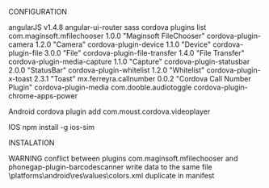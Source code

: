 CONFIGURATION

angularJS v1.4.8
angular-ui-router
sass
cordova plugins list
com.maginsoft.mfilechooser 1.0.0 "Maginsoft FileChooser"
cordova-plugin-camera 1.2.0 "Camera"
cordova-plugin-device 1.1.0 "Device"
cordova-plugin-file 3.0.0 "File"
cordova-plugin-file-transfer 1.4.0 "File Transfer"
cordova-plugin-media-capture 1.1.0 "Capture"
cordova-plugin-statusbar 2.0.0 "StatusBar"
cordova-plugin-whitelist 1.2.0 "Whitelist"
cordova-plugin-x-toast 2.3.1 "Toast"
mx.ferreyra.callnumber 0.0.2 "Cordova Call Number Plugin"
cordova-plugin-media
com.dooble.audiotoggle
cordova-plugin-chrome-apps-power

Android
cordova plugin add com.moust.cordova.videoplayer

IOS
npm install -g ios-sim

INSTALATION


WARNING
conflict between plugins 
com.maginsoft.mfilechooser and
phonegap-plugin-barcodescanner
write data to the same file
\platforms\android\res\values\colors.xml
duplicate in manifest 
<uses-feature android:name="android.hardware.camera" />

